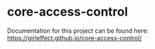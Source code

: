 # core-access-control

Documentation for this project can be found here:
https://girleffect.github.io/core-access-control/
